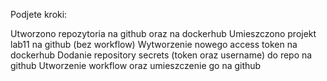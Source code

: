 Podjete kroki:

Utworzono repozytoria na github oraz na dockerhub
Umieszczono projekt lab11 na github (bez workflow)
Wytworzenie nowego access token na dockerhub
Dodanie repository secrets (token oraz username) do repo na github
Utworzenie workflow oraz umieszczenie go na github
